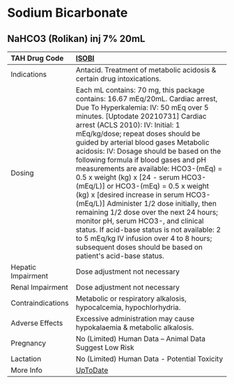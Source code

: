 # Sodium Bicarbonate

## NaHCO3 (Rolikan) inj 7% 20mL

| TAH Drug Code      | [ISOBI](https://www.tahsda.org.tw/drugs/hissearch.php?drug_code=ISOBI)                                                                                                                                                                                                                                                                                                                                                                                                                                                                                                                                                                                                                                                                                                                                              |
|:-------------------|:--------------------------------------------------------------------------------------------------------------------------------------------------------------------------------------------------------------------------------------------------------------------------------------------------------------------------------------------------------------------------------------------------------------------------------------------------------------------------------------------------------------------------------------------------------------------------------------------------------------------------------------------------------------------------------------------------------------------------------------------------------------------------------------------------------------------|
| Indications        | Antacid. Treatment of metabolic acidosis & certain drug intoxications.                                                                                                                                                                                                                                                                                                                                                                                                                                                                                                                                                                                                                                                                                                                                              |
| Dosing             | Each mL contains: 70 mg, this package contains: 16.67 mEq/20mL. Cardiac arrest, Due To Hyperkalemia: IV: 50 mEq over 5 minutes. [Uptodate 20210731] Cardiac arrest (ACLS 2010): IV: Initial: 1 mEq/kg/dose; repeat doses should be guided by arterial blood gases Metabolic acidosis: IV: Dosage should be based on the following formula if blood gases and pH measurements are available: HCO3-(mEq) = 0.5 x weight (kg) x [24 - serum HCO3-(mEq/L)] or HCO3-(mEq) = 0.5 x weight (kg) x [desired increase in serum HCO3-(mEq/L)] Administer 1/2 dose initially, then remaining 1/2 dose over the next 24 hours; monitor pH, serum HCO3-, and clinical status. If acid-base status is not available: 2 to 5 mEq/kg IV infusion over 4 to 8 hours; subsequent doses should be based on patient's acid-base status. |
| Hepatic Impairment | Dose adjustment not necessary                                                                                                                                                                                                                                                                                                                                                                                                                                                                                                                                                                                                                                                                                                                                                                                       |
| Renal Impairment   | Dose adjustment not necessary                                                                                                                                                                                                                                                                                                                                                                                                                                                                                                                                                                                                                                                                                                                                                                                       |
| Contraindications  | Metabolic or respiratory alkalosis, hypocalcemia, hypochlorhydria.                                                                                                                                                                                                                                                                                                                                                                                                                                                                                                                                                                                                                                                                                                                                                  |
| Adverse Effects    | Excessive administration may cause hypokalaemia & metabolic alkalosis.                                                                                                                                                                                                                                                                                                                                                                                                                                                                                                                                                                                                                                                                                                                                              |
| Pregnancy          | No (Limited) Human Data – Animal Data Suggest Low Risk                                                                                                                                                                                                                                                                                                                                                                                                                                                                                                                                                                                                                                                                                                                                                              |
| Lactation          | No (Limited) Human Data - Potential Toxicity                                                                                                                                                                                                                                                                                                                                                                                                                                                                                                                                                                                                                                                                                                                                                                        |
| More Info          | [UpToDate](https://www.uptodate.com/contents/sodium-bicarbonate-drug-information)                                                                                                                                                                                                                                                                                                                                                                                                                                                                                                                                                                                                                                                                                                                                   |

